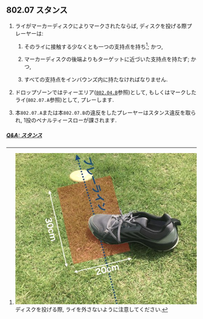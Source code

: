 ## 802.07 スタンス

1. ライがマーカーディスクによりマークされたならば,
ディスクを投げる際プレーヤーは:

    1. そのライに接触する少なくとも一つの支持点を持ち[^1]; かつ,

    1. マーカーディスクの後端よりもターゲットに近づいた支持点を持たず; かつ,

    1. すべての支持点をインバウンズ内に持たなければなりません.

1. ドロップゾーンではティーエリア([`802.04.B`](80204)参照)として,
もしくはマークしたライ(`802.07.A`参照)として,
プレーします.

1. 本`802.07.A`または本`802.07.B`の違反をしたプレーヤーはスタンス違反を取られ,
1投のペナルティースローが課されます.

##### [Q&A: スタンス](qa-sta)


[^1]: ![ライ](assets/img/lie_stance.jpg)
ディスクを投げる際,
ライを外さないように注意してください.
